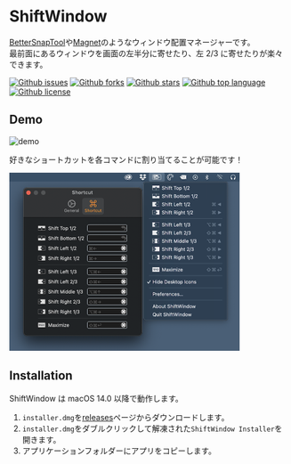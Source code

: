 # ShiftWindow

<!-- ## Short Description -->

[BetterSnapTool](https://apps.apple.com/us/app/bettersnaptool/id417375580)や[Magnet](https://apps.apple.com/us/app/magnet/id441258766)のようなウィンドウ配置マネージャーです。<br/>
最前面にあるウィンドウを画面の左半分に寄せたり、左 2/3 に寄せたりが楽々できます。

<!-- ## Badges -->

[![Github issues](https://img.shields.io/github/issues/Kyome22/ShiftWindow)](https://github.com/Kyome22/ShiftWindow/issues)
[![Github forks](https://img.shields.io/github/forks/Kyome22/ShiftWindow)](https://github.com/Kyome22/ShiftWindow/network/members)
[![Github stars](https://img.shields.io/github/stars/Kyome22/ShiftWindow)](https://github.com/Kyome22/ShiftWindow/stargazers)
[![Github top language](https://img.shields.io/github/languages/top/Kyome22/ShiftWindow)](https://github.com/Kyome22/ShiftWindow/)
[![Github license](https://img.shields.io/github/license/Kyome22/ShiftWindow)](https://github.com/Kyome22/ShiftWindow/)

## Demo

![demo](./resources/demo.gif)

好きなショートカットを各コマンドに割り当てることが可能です！

<img src="resources/screenshot.png" alt="screenshot" height="320px" />

## Installation

ShiftWindow は macOS 14.0 以降で動作します。

1. `installer.dmg`を[releases](https://github.com/Kyome22/ShiftWindow/releases)ページからダウンロードします。
2. `installer.dmg`をダブルクリックして解凍された`ShiftWindow Installer`を開きます。
3. アプリケーションフォルダーにアプリをコピーします。
